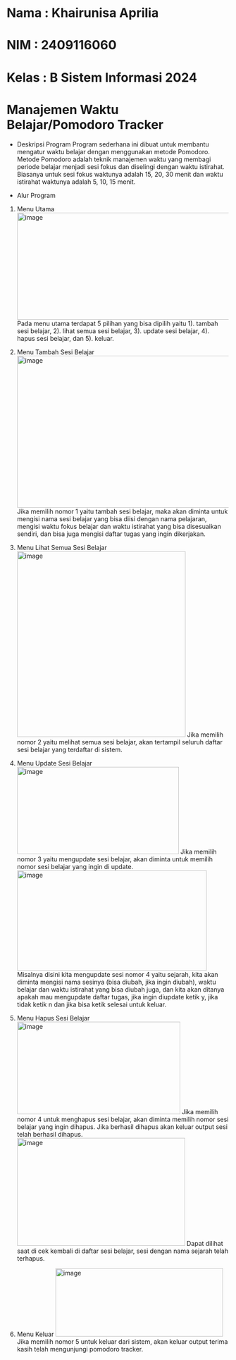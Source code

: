# Nama : Khairunisa Aprilia
# NIM : 2409116060
# Kelas : B Sistem Informasi 2024

# Manajemen Waktu Belajar/Pomodoro Tracker

* Deskripsi Program
Program sederhana ini dibuat untuk membantu mengatur waktu belajar dengan menggunakan metode Pomodoro. Metode Pomodoro adalah teknik manajemen waktu yang membagi periode belajar menjadi sesi fokus dan diselingi dengan waktu istirahat. Biasanya untuk sesi fokus waktunya adalah 15, 20, 30 menit dan waktu istirahat waktunya adalah 5, 10, 15 menit.

* Alur Program

1. Menu Utama
   <img width="576" height="243" alt="image" src="https://github.com/user-attachments/assets/86bc0907-1cd6-42ef-9959-c3c38c27ac82" />
   Pada menu utama terdapat 5 pilihan yang bisa dipilih yaitu 1). tambah sesi belajar, 2). lihat semua sesi belajar, 3). update sesi belajar, 4). hapus sesi belajar, dan 5). keluar.

2. Menu Tambah Sesi Belajar
   <img width="764" height="345" alt="image" src="https://github.com/user-attachments/assets/3dfb5a07-8a82-4650-98c2-2a86dd7adf33" />
   Jika memilih nomor 1 yaitu tambah sesi belajar, maka akan diminta untuk mengisi nama sesi belajar yang bisa diisi dengan nama pelajaran, mengisi waktu fokus belajar dan waktu istirahat yang bisa disesuaikan sendiri, dan bisa juga mengisi daftar tugas yang ingin dikerjakan.

3. Menu Lihat Semua Sesi Belajar
   <img width="382" height="422" alt="image" src="https://github.com/user-attachments/assets/37b68628-332e-4eba-9d2d-b2a85179d60c" />
   Jika memilih nomor 2 yaitu melihat semua sesi belajar, akan tertampil seluruh daftar sesi belajar yang terdaftar di sistem.

4. Menu Update Sesi Belajar
   <img width="367" height="198" alt="image" src="https://github.com/user-attachments/assets/1a8eb90f-cc13-45b7-92fc-f9c7712fd2f8" />
   Jika memilih nomor 3 yaitu mengupdate sesi belajar, akan diminta untuk memilih nomor sesi belajar yang ingin di update.
   <img width="430" height="228" alt="image" src="https://github.com/user-attachments/assets/a437fa4c-a71c-4738-b891-0c878183fe6c" />
   Misalnya disini kita mengupdate sesi nomor 4 yaitu sejarah, kita akan diminta mengisi nama sesinya (bisa diubah, jika ingin diubah), waktu belajar dan waktu istirahat yang bisa diubah juga, dan kita akan ditanya apakah mau mengupdate daftar tugas, jika ingin diupdate ketik y, jika tidak ketik n dan jika bisa ketik selesai untuk keluar.

5. Menu Hapus Sesi Belajar
   <img width="370" height="210" alt="image" src="https://github.com/user-attachments/assets/a3f62f90-ae7c-45f9-91b1-24abfad2ad92" />
   Jika memilih nomor 4 untuk menghapus sesi belajar, akan diminta memilih nomor sesi belajar yang ingin dihapus. Jika berhasil dihapus akan keluar output sesi telah berhasil dihapus.
   <img width="381" height="245" alt="image" src="https://github.com/user-attachments/assets/14cabc6e-5ad5-4e92-8196-441437a45d65" />
   Dapat dilihat saat di cek kembali di daftar sesi belajar, sesi dengan nama sejarah telah terhapus.

6. Menu Keluar
   <img width="380" height="155" alt="image" src="https://github.com/user-attachments/assets/77b7c6c6-fd4a-4a6f-928e-57fc6c2eb562" />
   Jika memilih nomor 5 untuk keluar dari sistem, akan keluar output terima kasih telah mengunjungi pomodoro tracker.

   
